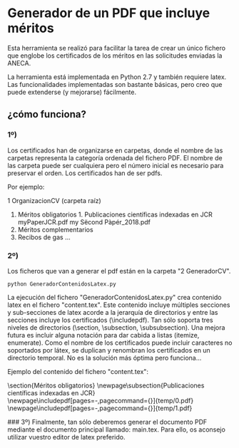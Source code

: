 # Generador de un PDF que incluye méritos

Esta herramienta se realizó para facilitar la tarea de crear un único fichero que englobe los certificados de los méritos en las solicitudes enviadas la ANECA. 

La herramienta está implementada en Python 2.7 y también requiere latex. Las funcionalidades implementadas son bastante básicas, pero creo que puede extenderse (y mejorarse) fácilmente.

## ¿cómo funciona?

### 1º) 
Los certificados han de organizarse en carpetas, donde el nombre de las carpetas representa la categoría ordenada del fichero PDF. El nombre de las carpeta puede ser cualquiera pero el número inicial es necesario para preservar el orden.
Los certificados han de ser pdfs. 
 

Por ejemplo:

1 OrganizacionCV (carpeta raíz)
  1. Méritos obligatorios
    1. Publicaciones científicas indexadas en JCR
    	myPaperJCR.pdf
    	my Sëcond Pàpér_2018.pdf
  2. Méritos complementarios
  3. Recibos de gas
  ...

### 2º) 
Los ficheros que van a generar el pdf están en la carpeta "2 GeneradorCV".



```
python GeneradorContenidosLatex.py
```

La ejecución del fichero "GeneradorContenidosLatex.py" crea contenido latex en el fichero "content.tex". Este contenido incluye múltiples secciones y sub-secciones de latex acorde a la jerarquía de directorios y entre las secciones incluye los certificados (\includepdf). Tan sólo soporta tres niveles de directorios (\section, \subsection, \subsubsection). Una mejora futura es incluir alguna notación para dar cabida a listas (itemize, enumerate).
Como el nombre de los certificados puede incluir caracteres no soportados por látex, se duplican y renombran los certificados en un directorio temporal. No es la solución más óptima pero funciona...

Ejemplo del contenido del fichero "content.tex":

\section{Méritos obligatorios}
\newpage\subsection{Publicaciones científicas indexadas en JCR}
\newpage\includepdf[pages=-,pagecommand={}]{temp/0.pdf}
\newpage\includepdf[pages=-,pagecommand={}]{temp/1.pdf}


### 3º)
Finalmente, tan sólo deberemos generar el documento PDF mediante el documento principal llamado: main.tex. Para ello, os aconsejo utilizar vuestro editor de latex preferido. 

